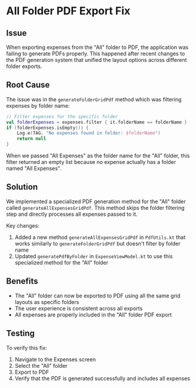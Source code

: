 # All Folder PDF Export Fix

## Issue
When exporting expenses from the "All" folder to PDF, the application was failing to generate PDFs properly. This happened after recent changes to the PDF generation system that unified the layout options across different folder exports.

## Root Cause
The issue was in the `generateFolderGridPdf` method which was filtering expenses by folder name:

```kotlin
// Filter expenses for the specific folder
val folderExpenses = expenses.filter { it.folderName == folderName }
if (folderExpenses.isEmpty()) {
    Log.e(TAG, "No expenses found in folder: $folderName")
    return null
}
```

When we passed "All Expenses" as the folder name for the "All" folder, this filter returned an empty list because no expense actually has a folder named "All Expenses".

## Solution
We implemented a specialized PDF generation method for the "All" folder called `generateAllExpensesGridPdf`. This method skips the folder filtering step and directly processes all expenses passed to it.

Key changes:
1. Added a new method `generateAllExpensesGridPdf` in `PdfUtils.kt` that works similarly to `generateFolderGridPdf` but doesn't filter by folder name
2. Updated `generatePdfByFolder` in `ExpenseViewModel.kt` to use this specialized method for the "All" folder

## Benefits
- The "All" folder can now be exported to PDF using all the same grid layouts as specific folders
- The user experience is consistent across all exports
- All expenses are properly included in the "All" folder PDF export

## Testing
To verify this fix:
1. Navigate to the Expenses screen
2. Select the "All" folder
3. Export to PDF
4. Verify that the PDF is generated successfully and includes all expenses 